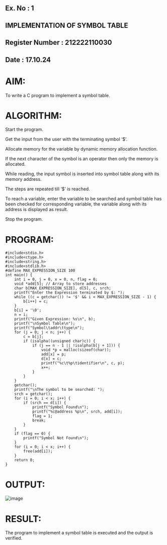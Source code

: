 ## Ex. No : 1

## IMPLEMENTATION OF SYMBOL TABLE

## Register Number : 212222110030

## Date : 17.10.24

# AIM:

To write a C program to implement a symbol table.

# ALGORITHM:

Start the program.

Get the input from the user with the terminating symbol ‘$’.

Allocate memory for the variable by dynamic memory allocation function.

If the next character of the symbol is an operator then only the memory is allocated.

While reading, the input symbol is inserted into symbol table along with its memory address.

The steps are repeated till ‘$’ is reached.

To reach a variable, enter the variable to be searched and symbol table has been checked for corresponding variable, the variable along with its address is displayed as result.

Stop the program.

# PROGRAM:
```
#include<stdio.h>
#include<ctype.h>
#include<string.h>
#include<stdlib.h>
#define MAX_EXPRESSION_SIZE 100
int main() {
    int i = 0, j = 0, x = 0, n, flag = 0;
    void *add[5]; // Array to store addresses
    char b[MAX_EXPRESSION_SIZE], d[5], c, srch;
    printf("Enter the Expression terminated by $: ");
    while ((c = getchar()) != '$' && i < MAX_EXPRESSION_SIZE - 1) {
        b[i++] = c;
    }
    b[i] = '\0'; 
    n = i; 
    printf("Given Expression: %s\n", b);
    printf("\nSymbol Table\n");
    printf("Symbol\taddr\ttype\n");
    for (j = 0; j < n; j++) {
        c = b[j];
        if (isalpha((unsigned char)c)) { 
            if (j == n - 1 || !isalpha(b[j + 1])) { 
                void *p = malloc(sizeof(char));
                add[x] = p; 
                d[x] = c; 
                printf("%c\t%p\tidentifier\n", c, p);
                x++;
            }
        }
    }
    getchar();
    printf("\nThe symbol to be searched: ");
    srch = getchar();
    for (i = 0; i < x; i++) {
        if (srch == d[i]) {
            printf("Symbol Found\n");
            printf("%c@address %p\n", srch, add[i]);
            flag = 1;
            break;
        }
    }
    if (flag == 0) {
        printf("Symbol Not Found\n");
    }
    for (i = 0; i < x; i++) {
        free(add[i]);
    }
    return 0;
}
```
# OUTPUT:

![image](https://github.com/user-attachments/assets/f15065b0-393c-4cf0-bee8-b256f6d7ed7e)

# RESULT:

The program to implement a symbol table is executed and the output is verified.
